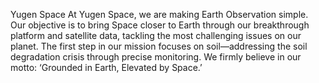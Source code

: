 Yugen Space
At Yugen Space, we are making Earth Observation simple. Our objective is to bring Space closer to Earth through our breakthrough platform and satellite data, tackling the most challenging issues on our planet. The first step in our mission focuses on soil—addressing the soil degradation crisis through precise monitoring.
We firmly believe in our motto: ‘Grounded in Earth, Elevated by Space.’